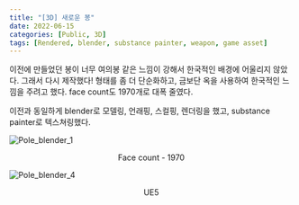 ```yaml
---
title: "[3D] 새로운 봉"
date: 2022-06-15
categories: [Public, 3D]
tags: [Rendered, blender, substance painter, weapon, game asset]
---
```


이전에 만들었던 봉이 너무 여의봉 같은 느낌이 강해서 한국적인 배경에 어울리지 않았다. 그래서 다시 제작했다! 형태를 좀 더 단순화하고, 금보단 옥을 사용하여 한국적인 느낌을 주려고 했다.
face count도 1970개로 대폭 줄였다.

이전과 동일하게 blender로 모델링, 언래핑, 스컬핑, 렌더링을 했고, substance painter로 텍스쳐링했다.

![Pole_blender_1](https://i.esdrop.com/d/f/GVmXMpARey/Nj8tQhq0JP.png "Pole_Jade")
<center>Face count - 1970</center>

![Pole_blender_4](https://i.esdrop.com/d/f/GVmXMpARey/qZMdlcYp9T.png "UE5 Screenshot")
<center>UE5</center>